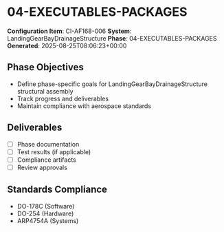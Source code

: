 # 04-EXECUTABLES-PACKAGES

**Configuration Item**: CI-AF168-006
**System**: LandingGearBayDrainageStructure
**Phase**: 04-EXECUTABLES-PACKAGES
**Generated**: 2025-08-25T08:06:23+00:00

## Phase Objectives
- Define phase-specific goals for LandingGearBayDrainageStructure structural assembly
- Track progress and deliverables
- Maintain compliance with aerospace standards

## Deliverables
- [ ] Phase documentation
- [ ] Test results (if applicable)
- [ ] Compliance artifacts
- [ ] Review approvals

## Standards Compliance
- DO-178C (Software)
- DO-254 (Hardware)
- ARP4754A (Systems)


